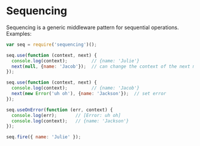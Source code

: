 Sequencing
==========

Sequencing is a generic middleware pattern for sequential operations. Examples:

```js
var seq = require('sequencing')();

seq.use(function (context, next) {
  console.log(context);         // {name: 'Julie'}
  next(null, {name: 'Jacob'});  // can change the context of the next middleware
});

seq.use(function (context, next) {
  console.log(context);         // {name: 'Jacob'}
  next(new Error('uh oh'), {name: 'Jackson'});  // set error
});

seq.useOnError(function (err, context) {
  console.log(err);       // [Error: uh oh]
  console.log(context);   // {name: 'Jackson'}
});

seq.fire({ name: 'Julie' });
```